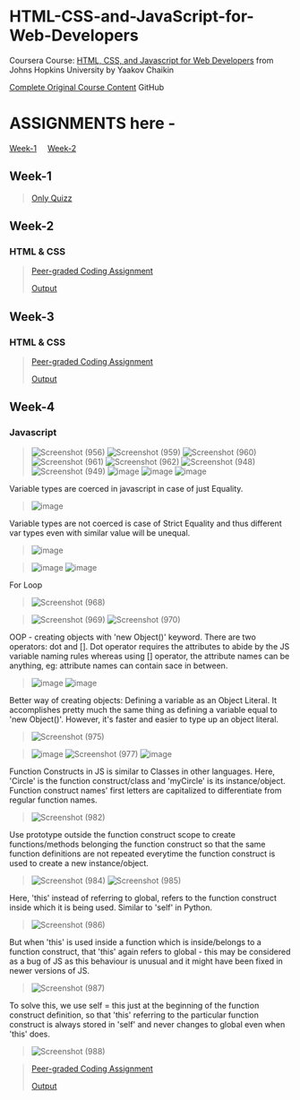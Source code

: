 # HTML-CSS-and-JavaScript-for-Web-Developers
Coursera Course: <a href="https://www.coursera.org/learn/html-css-javascript-for-web-developers/">HTML, CSS, and Javascript for Web Developers</a> from Johns Hopkins University by Yaakov Chaikin

<a href="https://github.com/jhu-ep-coursera/fullstack-course4">Complete Original Course Content</a> GitHub

# ASSIGNMENTS here -

<a href="#week-1">Week-1</a>&nbsp;&nbsp;&nbsp;&nbsp;&nbsp;<a href="#week-2">Week-2</a>

## Week-1
> <a href="https://github.com/souvikmajumder26/HTML-CSS-and-JavaScript-for-Web-Developers/tree/main/Week-1#readme" target="_blank">Only Quizz</a>

## Week-2
### HTML & CSS
> <a href="https://github.com/souvikmajumder26/HTML-CSS-and-JavaScript-for-Web-Developers/tree/main/Week-2" target="_blank">Peer-graded Coding Assignment</a>
> 
> <a href="https://souvikmajumder26.github.io/HTML-CSS-and-JavaScript-for-Web-Developers/Week-2/" target="_blank">Output</a>

## Week-3
### HTML & CSS
> <a href="https://github.com/souvikmajumder26/HTML-CSS-and-JavaScript-for-Web-Developers/tree/main/Week-3" target="_blank">Peer-graded Coding Assignment</a>
> 
> <a href="https://souvikmajumder26.github.io/HTML-CSS-and-JavaScript-for-Web-Developers/Week-3/" target="_blank">Output</a>

## Week-4
### Javascript
> ![Screenshot (956)](https://user-images.githubusercontent.com/86871718/139623537-5e249931-1daa-440e-baaa-2e66d92f9582.png)
> ![Screenshot (959)](https://user-images.githubusercontent.com/86871718/139624983-92bc251d-a9bf-4434-90bd-d042f787295e.png)
> ![Screenshot (960)](https://user-images.githubusercontent.com/86871718/139624988-67ff8423-767a-40c4-af6c-cb017aa14ca2.png)
> ![Screenshot (961)](https://user-images.githubusercontent.com/86871718/139624994-f7005f9d-3022-4cb6-a800-272ebe11aa19.png)
> ![Screenshot (962)](https://user-images.githubusercontent.com/86871718/139624950-790f08af-d142-4101-bad8-3e629533faa6.png)
> ![Screenshot (948)](https://user-images.githubusercontent.com/86871718/139626758-f90e93b1-b0ec-4357-9ef2-9e3fc91fe300.png)
> ![Screenshot (949)](https://user-images.githubusercontent.com/86871718/139626782-047bd439-b635-4503-a001-070333d577ba.png)
> ![image](https://user-images.githubusercontent.com/86871718/139625262-8096cfa4-b6c1-4f30-ab1d-61424577b0c0.png)
> ![image](https://user-images.githubusercontent.com/86871718/139625481-4c908239-f8a4-4583-af7b-b4ef37e2e340.png)
> ![image](https://user-images.githubusercontent.com/86871718/139626620-b8b4eef1-f91d-4a9c-8c52-237e7144c366.png)

Variable types are coerced in javascript in case of just Equality.
> ![image](https://user-images.githubusercontent.com/86871718/139644704-440ef9a7-7d8e-4758-8aac-93528346355a.png)

Variable types are not coerced is case of Strict Equality and thus different var types even with similar value will be unequal.
> ![image](https://user-images.githubusercontent.com/86871718/139644930-073eb9da-26c0-47a4-bfaa-67a7761e711a.png)

> ![image](https://user-images.githubusercontent.com/86871718/139646096-a8a4bf8f-fd17-4450-ba09-0288641ec76c.png)
> ![image](https://user-images.githubusercontent.com/86871718/139646133-c69e21f8-4a71-4a2c-8783-85f924bb4b71.png)

For Loop
> ![Screenshot (968)](https://user-images.githubusercontent.com/86871718/139646379-a96bbb71-d79c-4ea7-95dc-1b9845e06687.png)

> ![Screenshot (969)](https://user-images.githubusercontent.com/86871718/139646411-fe17b926-8f73-4818-837b-fbdb94142700.png)
> ![Screenshot (970)](https://user-images.githubusercontent.com/86871718/139646484-2df7f060-5b8a-4074-a593-baf68e89ed07.png)

OOP - creating objects with 'new Object()' keyword. There are two operators: dot and []. Dot operator requires the attributes to abide by the JS variable naming rules whereas using [] operator, the attribute names can be anything, eg: attribute names can contain sace in between.
> ![image](https://user-images.githubusercontent.com/86871718/139649144-2942df40-dbbc-4f2f-a2cf-d3f93468016b.png)
> ![image](https://user-images.githubusercontent.com/86871718/139649679-411ea75b-700e-4367-bf10-86ea1e6f868a.png)

Better way of creating objects: Defining a variable as an Object Literal. It accomplishes pretty much the same thing as defining a variable equal to 'new Object()'. However, it's faster and easier to type up an object literal.
> ![Screenshot (975)](https://user-images.githubusercontent.com/86871718/139649743-855e0202-14ed-4bbc-ae55-cd1144acf5ee.png)

> ![image](https://user-images.githubusercontent.com/86871718/139651339-fe081e0d-d652-4f14-bbd4-4dcc6323384a.png)
> ![Screenshot (977)](https://user-images.githubusercontent.com/86871718/139651355-bf0b59bc-8286-4653-b28e-93ef93fe7cca.png)
> ![image](https://user-images.githubusercontent.com/86871718/139709574-d42e566e-38c9-4ff0-895e-be23c44b69f4.png)

Function Constructs in JS is similar to Classes in other languages. Here, 'Circle' is the function construct/class and 'myCircle' is its instance/object. Function construct names' first letters are capitalized to differentiate from regular function names.
> ![Screenshot (982)](https://user-images.githubusercontent.com/86871718/139723416-49c7c942-027b-40d6-b2b0-489b5e1588e6.png)

Use prototype outside the function construct scope to create functions/methods belonging the function construct so that the same function definitions are not repeated everytime the function construct is used to create a new instance/object.
> ![Screenshot (984)](https://user-images.githubusercontent.com/86871718/139723637-c4644d50-f9cd-416f-b4db-bbe3b84febc1.png)
> ![Screenshot (985)](https://user-images.githubusercontent.com/86871718/139723696-ec3e9bbe-3bb5-48c7-8961-7757a9b9ad3a.png)

Here, 'this' instead of referring to global, refers to the function construct inside which it is being used. Similar to 'self' in Python.
> ![Screenshot (986)](https://user-images.githubusercontent.com/86871718/139723876-d4639ae6-525a-4805-93ef-2f8426aecd74.png)

But when 'this' is used inside a function which is inside/belongs to a function construct, that 'this' again refers to global - this may be considered as a bug of JS as this behaviour is unusual and it might have been fixed in newer versions of JS.
> ![Screenshot (987)](https://user-images.githubusercontent.com/86871718/139724194-6fad3f03-6e30-4513-837c-db8a5d2c23f5.png)

To solve this, we use self = this just at the beginning of the function construct definition, so that 'this' referring to the particular function construct is always stored in 'self' and never changes to global even when 'this' does.
> ![Screenshot (988)](https://user-images.githubusercontent.com/86871718/139724368-ce9197f0-c3a8-48b5-9e41-949a6e2cec8f.png)


> <a href="https://github.com/souvikmajumder26/HTML-CSS-and-JavaScript-for-Web-Developers/tree/main/Week-4" target="_blank">Peer-graded Coding Assignment</a>
> 
> <a href="https://souvikmajumder26.github.io/HTML-CSS-and-JavaScript-for-Web-Developers/Week-4/" target="_blank">Output</a>

